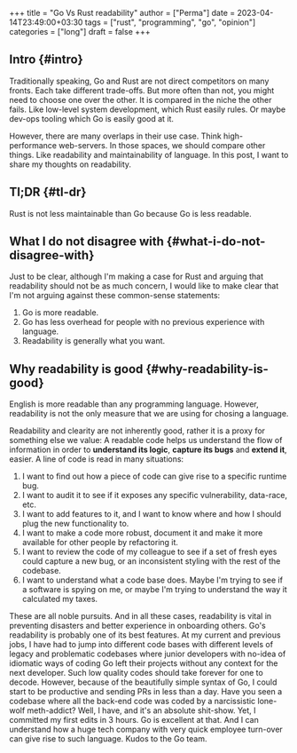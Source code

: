 +++
title = "Go Vs Rust readability"
author = ["Perma"]
date = 2023-04-14T23:49:00+03:30
tags = ["rust", "programming", "go", "opinion"]
categories = ["long"]
draft = false
+++

## Intro {#intro}

Traditionally speaking, <span class="language">Go</span> and <span class="language">Rust</span> are not direct competitors on many fronts. Each take different trade-offs. But more often than not, you might need to choose one over the other. It is compared in the niche the other fails. Like low-level system development, which <span class="language">Rust</span> easily rules. Or maybe dev-ops tooling which <span class="language">Go</span> is easily good at it.

However, there are many overlaps in their use case. Think high-performance web-servers. In those spaces, we should compare other things. Like readability and maintainability of language. In this post, I want to share my thoughts on readability.


## Tl;DR {#tl-dr}

<span class="language">Rust</span> is not less maintainable than <span class="language">Go</span> because <span class="language">Go</span> is less readable.


## What I do not disagree with {#what-i-do-not-disagree-with}

Just to be clear, although I'm making a case for <span class="language">Rust</span> and arguing that readability should not be as much concern, I would like to make clear that I'm not arguing against these common-sense statements:

1.  <span class="language">Go</span> is more readable.
2.  <span class="language">Go</span> has less overhead for people with no previous experience with language.
3.  Readability is generally what you want.


## Why readability is good {#why-readability-is-good}

English is more readable than any programming language. However, readability is not the only measure that we are using for chosing a language.

Readability and clearity are not inherently good, rather it is a proxy for something else we value: A readable code helps us understand the flow of information in order to **understand its logic**, **capture its bugs** and **extend it**, easier. A line of code is read in many situations:

1.  I want to find out how a piece of code can give rise to a specific runtime bug.
2.  I want to audit it to see if it exposes any specific vulnerability, data-race, etc.
3.  I want to add features to it, and I want to know where and how I should plug the new functionality to.
4.  I want to make a code more robust, document it and make it more available for other people by refactoring it.
5.  I want to review the code of my colleague to see if a set of fresh eyes could capture a new bug, or an inconsistent styling with the rest of the codebase.
6.  I want to understand what a code base does. Maybe I'm trying to see if a  software is spying on me, or maybe I'm trying to understand the way it calculated my taxes.

These are all noble pursuits. And in all these cases, readability is vital in preventing disasters and better experience in onboarding others.
<span class="language">Go</span>'s readability is probably one of its best features. At my current and previous jobs, I have had to jump into different code bases with different levels of legacy and problematic codebases where junior developers with no-idea of idiomatic ways of coding <span class="language">Go</span> left their projects without any context for the next developer.
Such low quality codes should take forever for one to decode. However, because of the beautifully simple syntax of <span class="language">Go</span>, I could start to be productive and sending PRs in less than a day. Have you seen a codebase where all the back-end code was coded by a narcissistic lone-wolf meth-addict? Well, I have, and it's an absolute shit-show. Yet, I committed my first edits in 3 hours. <span class="language">Go</span> is excellent at that. And I can understand how a huge tech company with very quick employee turn-over can give rise to such language. Kudos to the <span class="language">Go</span> team.
